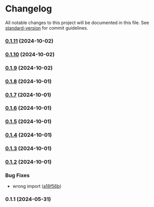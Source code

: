 # Changelog

All notable changes to this project will be documented in this file. See [standard-version](https://github.com/conventional-changelog/standard-version) for commit guidelines.

### [0.1.11](https://github.com/kode3tech/k3t-backstage-plugin-frontend-addons/compare/v0.1.10...v0.1.11) (2024-10-02)

### [0.1.10](https://github.com/kode3tech/k3t-backstage-plugin-frontend-addons/compare/v0.1.9...v0.1.10) (2024-10-02)

### [0.1.9](https://github.com/kode3tech/k3t-backstage-plugin-frontend-addons/compare/v0.1.8...v0.1.9) (2024-10-02)

### [0.1.8](https://github.com/kode3tech/k3t-backstage-plugin-frontend-addons/compare/v0.1.7...v0.1.8) (2024-10-01)

### [0.1.7](https://github.com/kode3tech/k3t-backstage-plugin-frontend-addons/compare/v0.1.6...v0.1.7) (2024-10-01)

### [0.1.6](https://github.com/kode3tech/k3t-backstage-plugin-frontend-addons/compare/v0.1.5...v0.1.6) (2024-10-01)

### [0.1.5](https://github.com/kode3tech/k3t-backstage-plugin-frontend-addons/compare/v0.1.4...v0.1.5) (2024-10-01)

### [0.1.4](https://github.com/kode3tech/k3t-backstage-plugin-frontend-addons/compare/v0.1.3...v0.1.4) (2024-10-01)

### [0.1.3](https://github.com/kode3tech/k3t-backstage-plugin-frontend-addons/compare/v0.1.2...v0.1.3) (2024-10-01)

### [0.1.2](https://github.com/kode3tech/k3t-backstage-plugin-frontend-addons/compare/v0.1.1...v0.1.2) (2024-10-01)


### Bug Fixes

* wrong import ([a18f56b](https://github.com/kode3tech/k3t-backstage-plugin-frontend-addons/commit/a18f56b14a6054de7d86ad71173be68f697fa5e0))

### 0.1.1 (2024-05-31)
